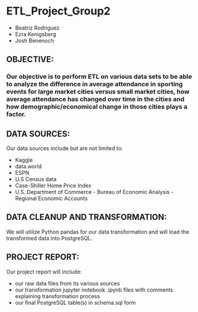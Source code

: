 # ETL_Project_Group2

* Beatriz Rodriguez
* Ezra Kenigsberg
* Josh Benenoch

## OBJECTIVE:
### Our objective is to perform ETL on various data sets to be able to analyze the difference in average attendance in sporting events for large market cities versus small market cities, how average attendance has changed over time in the cities and how demographic/economical change in those cities plays a factor.

## DATA SOURCES:

Our data sources include but are not limited to:
   - Kaggle
   - data.world
   - ESPN
   - U.S Census data
   - Case-Shiller Home Price Index
   - U.S. Department of Commerce - Bureau of Economic Analysis - Regional Economic Accounts

## DATA CLEANUP AND TRANSFORMATION:

   We will utilize Python pandas for our data transformation and will load the transformed data into PostgreSQL.

## PROJECT REPORT:

Our project report will include:
   - our raw data files from its various sources
   - our transformation jupyter notebook .ipynb files with comments explaining transformation process
   - our final PostgreSQL table(s) in schema.sql form
